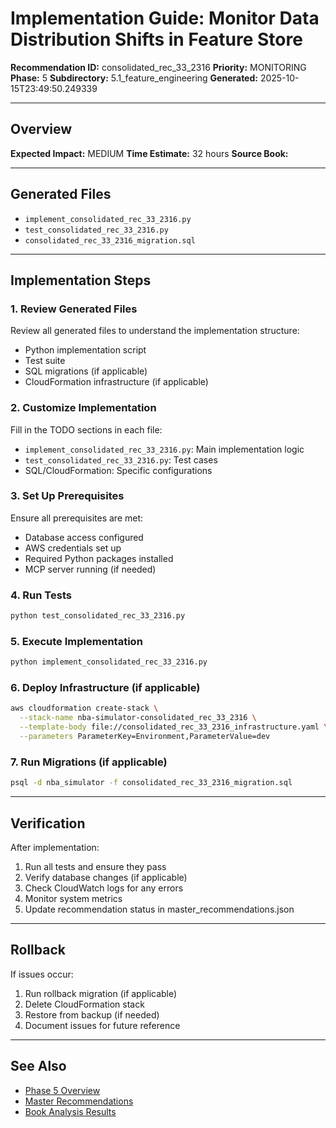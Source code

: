 # Implementation Guide: Monitor Data Distribution Shifts in Feature Store

**Recommendation ID:** consolidated_rec_33_2316
**Priority:** MONITORING
**Phase:** 5
**Subdirectory:** 5.1_feature_engineering
**Generated:** 2025-10-15T23:49:50.249339

---

## Overview



**Expected Impact:** MEDIUM
**Time Estimate:** 32 hours
**Source Book:** 

---

## Generated Files

- `implement_consolidated_rec_33_2316.py`
- `test_consolidated_rec_33_2316.py`
- `consolidated_rec_33_2316_migration.sql`

---

## Implementation Steps

### 1. Review Generated Files

Review all generated files to understand the implementation structure:
- Python implementation script
- Test suite
- SQL migrations (if applicable)
- CloudFormation infrastructure (if applicable)

### 2. Customize Implementation

Fill in the TODO sections in each file:
- `implement_consolidated_rec_33_2316.py`: Main implementation logic
- `test_consolidated_rec_33_2316.py`: Test cases
- SQL/CloudFormation: Specific configurations

### 3. Set Up Prerequisites

Ensure all prerequisites are met:
- Database access configured
- AWS credentials set up
- Required Python packages installed
- MCP server running (if needed)

### 4. Run Tests

```bash
python test_consolidated_rec_33_2316.py
```

### 5. Execute Implementation

```bash
python implement_consolidated_rec_33_2316.py
```

### 6. Deploy Infrastructure (if applicable)

```bash
aws cloudformation create-stack \
  --stack-name nba-simulator-consolidated_rec_33_2316 \
  --template-body file://consolidated_rec_33_2316_infrastructure.yaml \
  --parameters ParameterKey=Environment,ParameterValue=dev
```

### 7. Run Migrations (if applicable)

```bash
psql -d nba_simulator -f consolidated_rec_33_2316_migration.sql
```

---

## Verification

After implementation:
1. Run all tests and ensure they pass
2. Verify database changes (if applicable)
3. Check CloudWatch logs for any errors
4. Monitor system metrics
5. Update recommendation status in master_recommendations.json

---

## Rollback

If issues occur:
1. Run rollback migration (if applicable)
2. Delete CloudFormation stack
3. Restore from backup (if needed)
4. Document issues for future reference

---

## See Also

- [Phase 5 Overview](/Users/ryanranft/nba-simulator-aws/docs/phases/phase_5/)
- [Master Recommendations](/Users/ryanranft/nba-mcp-synthesis/analysis_results/master_recommendations.json)
- [Book Analysis Results](/Users/ryanranft/nba-mcp-synthesis/analysis_results/)
